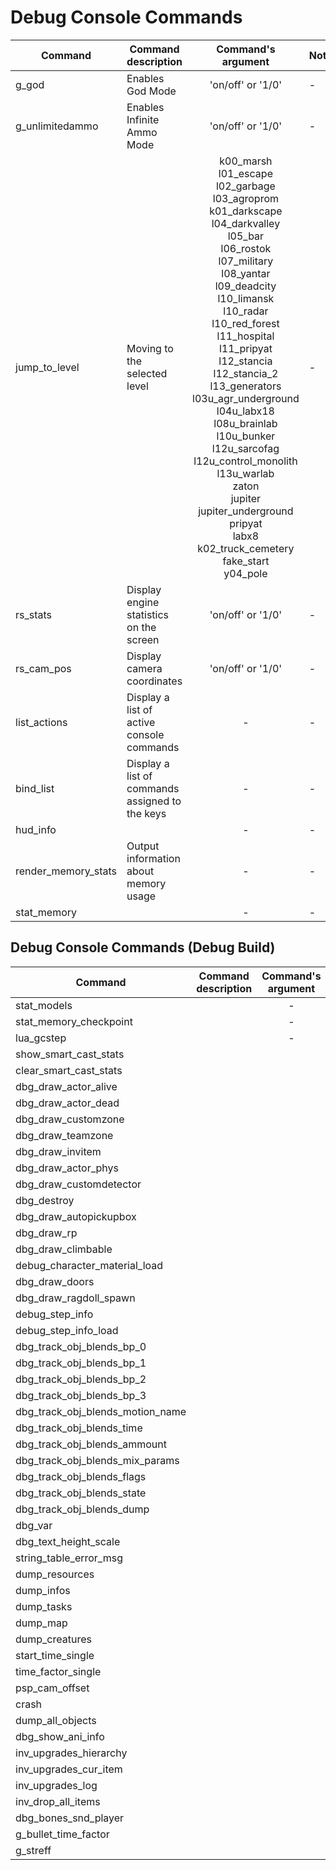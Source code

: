 # Debug Console Commands

| Сommand | Command description | Command's argument | Note |
|---|---|:---:|---|
| g_god | Enables God Mode | 'on/off' or '1/0' | - |
| g_unlimitedammo | Enables Infinite Ammo Mode | 'on/off' or '1/0' | - |
| jump_to_level | Moving to the selected level | k00_marsh<br> l01_escape<br> l02_garbage<br> l03_agroprom<br> k01_darkscape<br> l04_darkvalley<br> l05_bar<br> l06_rostok<br> l07_military<br> l08_yantar<br> l09_deadcity<br> l10_limansk<br> l10_radar<br> l10_red_forest<br> l11_hospital<br> l11_pripyat<br> l12_stancia<br> l12_stancia_2<br> l13_generators<br> l03u_agr_underground<br> l04u_labx18<br> l08u_brainlab<br> l10u_bunker<br> l12u_sarcofag<br> l12u_control_monolith<br> l13u_warlab<br> zaton<br> jupiter<br> jupiter_underground<br> pripyat<br> labx8<br> k02_truck_cemetery<br> fake_start<br> y04_pole | - |
| rs_stats | Display engine statistics on the screen | 'on/off' or '1/0' | - |
| rs_cam_pos | Display camera coordinates | 'on/off' or '1/0' | - |
| list_actions | Display a list of active console commands | - | - |
| bind_list | Display a list of commands assigned to the keys | - | - |
| hud_info |  | - | - |
| render_memory_stats | Output information about memory usage | - | - |
| stat_memory |  | - | - |

## Debug Console Commands (Debug Build)

| Сommand | Command description | Command's argument | Note |
|---|---|:---:|---|
| stat_models |  | - |  |
| stat_memory_checkpoint |  | - |  |
| lua_gcstep |  | - |  |
| show_smart_cast_stats |  |  |  |
| clear_smart_cast_stats |  |  |  |
| dbg_draw_actor_alive |  |  |  |
| dbg_draw_actor_dead |  |  |  |
| dbg_draw_customzone |  |  |  |
| dbg_draw_teamzone |  |  |  |
| dbg_draw_invitem |  |  |  |
| dbg_draw_actor_phys |  |  |  |
| dbg_draw_customdetector |  |  |  |
| dbg_destroy |  |  |  |
| dbg_draw_autopickupbox |  |  |  |
| dbg_draw_rp |  |  |  |
| dbg_draw_climbable |  |  |  |
| debug_character_material_load  |  |  |  |
| dbg_draw_doors |  |  |  |
| dbg_draw_ragdoll_spawn |  |  |  |
| debug_step_info |  |  |  |
| debug_step_info_load |  |  |  |
| dbg_track_obj_blends_bp_0 |  |  |  |
| dbg_track_obj_blends_bp_1 |  |  |  |
| dbg_track_obj_blends_bp_2 |  |  |  |
| dbg_track_obj_blends_bp_3 |  |  |  |
| dbg_track_obj_blends_motion_name  |  |  |  |
| dbg_track_obj_blends_time |  |  |  |
| dbg_track_obj_blends_ammount |  |  |  |
| dbg_track_obj_blends_mix_params |  |  |  |
| dbg_track_obj_blends_flags |  |  |  |
| dbg_track_obj_blends_state |  |  |  |
| dbg_track_obj_blends_dump |  |  |  |
| dbg_var |  |  |  |
| dbg_text_height_scale |  |  |  |
| string_table_error_msg |  |  |  |
| dump_resources |  |  | - |
| dump_infos |  |  |  |
| dump_tasks |  |  |  |
| dump_map |  |  |  |
| dump_creatures |  |  |  |
| start_time_single |  |  |  |
| time_factor_single |  |  |  |
| psp_cam_offset |  |  |  |
| crash |  |  |  |
| dump_all_objects |  |  |  |
| dbg_show_ani_info |  |  |  |
| inv_upgrades_hierarchy |  |  |  |
| inv_upgrades_cur_item |  |  |  |
| inv_upgrades_log |  |  |  |
| inv_drop_all_items |  |  |  |
| dbg_bones_snd_player |  |  |  |
| g_bullet_time_factor |  |  |  |
| g_streff |  |  |  |
